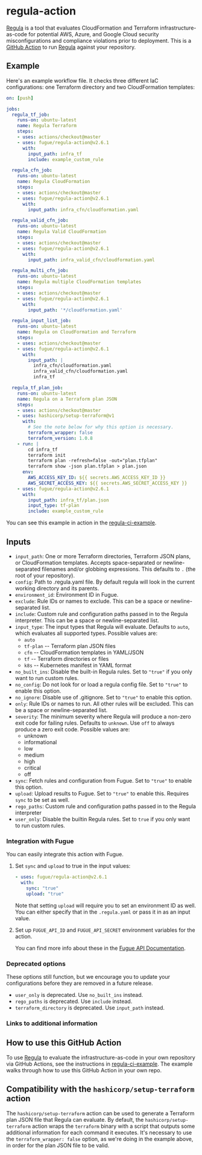 # regula-action

[Regula] is a tool that evaluates CloudFormation and Terraform infrastructure-as-code for potential AWS, Azure, and Google Cloud security misconfigurations and compliance violations prior to deployment. This is a [GitHub Action] to run [Regula] against your repository.

## Example

Here's an example workflow file.  It checks three different IaC configurations: one Terraform directory and two CloudFormation templates:

```yaml
on: [push]

jobs:
  regula_tf_job:
    runs-on: ubuntu-latest
    name: Regula Terraform
    steps:
    - uses: actions/checkout@master
    - uses: fugue/regula-action@v2.6.1
      with:
        input_path: infra_tf
        include: example_custom_rule

  regula_cfn_job:
    runs-on: ubuntu-latest
    name: Regula CloudFormation
    steps:
    - uses: actions/checkout@master
    - uses: fugue/regula-action@v2.6.1
      with:
        input_path: infra_cfn/cloudformation.yaml

  regula_valid_cfn_job:
    runs-on: ubuntu-latest
    name: Regula Valid CloudFormation
    steps:
    - uses: actions/checkout@master
    - uses: fugue/regula-action@v2.6.1
      with:
        input_path: infra_valid_cfn/cloudformation.yaml

  regula_multi_cfn_job:
    runs-on: ubuntu-latest
    name: Regula multiple CloudFormation templates
    steps:
    - uses: actions/checkout@master
    - uses: fugue/regula-action@v2.6.1
      with:
        input_path: '*/cloudformation.yaml'

  regula_input_list_job:
    runs-on: ubuntu-latest
    name: Regula on CloudFormation and Terraform
    steps:
    - uses: actions/checkout@master
    - uses: fugue/regula-action@v2.6.1
      with:
        input_path: |
          infra_cfn/cloudformation.yaml
          infra_valid_cfn/cloudformation.yaml
          infra_tf

  regula_tf_plan_job:
    runs-on: ubuntu-latest
    name: Regula on a Terraform plan JSON
    steps:
    - uses: actions/checkout@master
    - uses: hashicorp/setup-terraform@v1
      with:
        # See the note below for why this option is necessary.
        terraform_wrapper: false
        terraform_version: 1.0.8
    - run: |
        cd infra_tf
        terraform init
        terraform plan -refresh=false -out="plan.tfplan"
        terraform show -json plan.tfplan > plan.json
      env:
        AWS_ACCESS_KEY_ID: ${{ secrets.AWS_ACCESS_KEY_ID }}
        AWS_SECRET_ACCESS_KEY: ${{ secrets.AWS_SECRET_ACCESS_KEY }}
    - uses: fugue/regula-action@v2.6.1
      with:
        input_path: infra_tf/plan.json
        input_type: tf-plan
        include: example_custom_rule
```

You can see this example in action in the
[regula-ci-example](https://github.com/fugue/regula-ci-example).

## Inputs

- `input_path`: One or more Terraform directories, Terraform JSON plans, or CloudFormation templates. Accepts space-separated or newline-separated filenames and/or globbing expressions. This defaults to `.` (the root of your repository).
- `config`: Path to .regula.yaml file. By default regula will look in the current working directory and its parents.
- `environment_id`: Environment ID in Fugue.
- `exclude`: Rule IDs or names to exclude. This can be a space or newline-separated list.
- `include`: Custom rule and configuration paths passed in to the Regula interpreter. This can be a space or newline-separated list.
- `input_type`: The input types that Regula will evaluate. Defaults to `auto`, which evaluates all supported types. Possible values are:
  - `auto`
  - `tf-plan` -- Terraform plan JSON files
  - `cfn` -- CloudFormation templates in YAML/JSON
  - `tf` -- Terraform directories or files
  - `k8s` -- Kubernetes manifest in YAML format
- `no_built_ins`: Disable the built-in Regula rules. Set to `"true"` if you only want to run custom rules.
- `no_config`: Do not look for or load a regula config file. Set to `"true"` to enable this option.
- `no_ignore`: Disable use of .gitignore. Set to `"true"` to enable this option.
- `only`: Rule IDs or names to run. All other rules will be excluded. This can be a space or newline-separated list.
- `severity`: The minimum severity where Regula will produce a non-zero exit code for failing rules. Defaults to `unknown`. Use `off` to always produce a zero exit code. Possible values are:
  - unknown
  - informational
  - low
  - medium
  - high
  - critical
  - off
- `sync`: Fetch rules and configuration from Fugue. Set to `"true"` to enable this option.
- `upload`: Upload results to Fugue.  Set to `"true"` to enable this.  Requires `sync` to be set as well.
- `rego_paths`: Custom rule and configuration paths passed in to the Regula interpreter
- `user_only`: Disable the builtin Regula rules.  Set to `true` if you only want to run custom rules.

### Integration with Fugue

You can easily integrate this action with Fugue.

1.  Set `sync` and `upload` to true in the input values:

    ```yaml
    - uses: fugue/regula-action@v2.6.1
      with:
        sync: "true"
        upload: "true"
    ```

    Note that setting `upload` will require you to set an environment ID as
    well.  You can either specify that in the `.regula.yaml` or pass it in as
    an input value.

2.  Set up `FUGUE_API_ID` and `FUGUE_API_SECRET` environment variables for the
    action.

    You can find more info about these in the
    [Fugue API Documentation](https://docs.fugue.co/api.html).

### Deprecated options

These options still function, but we encourage you to update your configurations before
they are removed in a future release.

* `user_only` is deprecated. Use `no_built_ins` instead.
* `rego_paths` is deprecated. Use `include` instead.
* `terraform_directory` is deprecated. Use `input_path` instead.

### Links to additional information

[GitHub Action]: https://github.com/features/actions
[Regula]: https://github.com/fugue/regula

## How to use this GitHub Action

To use [Regula] to evaluate the infrastructure-as-code in your own repository via GitHub Actions, see the instructions in [regula-ci-example](https://github.com/fugue/regula-ci-example). The example walks through how to use this GitHub Action in your own repo.

## Compatibility with the `hashicorp/setup-terraform` action

The `hashicorp/setup-terraform` action can be used to generate a Terraform plan JSON file that Regula can evaluate. By default, the `hashicorp/setup-terraform` action wraps the `terraform` binary with a script that outputs some additional information for each command it executes. It's necessary to use the `terraform_wrapper: false` option, as we're doing in the example above, in order for the plan JSON file to be valid.
